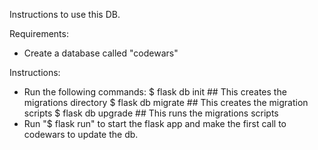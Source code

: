 Instructions to use this DB.

Requirements:
- Create a database called "codewars"

Instructions:
- Run the following commands:
    $ flask db init ## This creates the migrations directory
    $ flask db migrate ## This creates the migration scripts
    $ flask db upgrade ## This runs the migrations scripts
- Run "$ flask run" to start the flask app and make the first call to codewars to update the db.